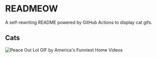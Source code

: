 # READMEOW

A self-rewriting README powered by GitHub Actions to display cat gifs.

## Cats

![Peace Out Lol GIF by America's Funniest Home Videos](https://media4.giphy.com/media/l4KibK3JwaVo0CjDO/200.gif?cid=9acd02daygkw5qfjxme4c6l2cve54xayp266q9ojkfrbcqye&ep=v1_gifs_search&rid=200.gif&ct=g)

